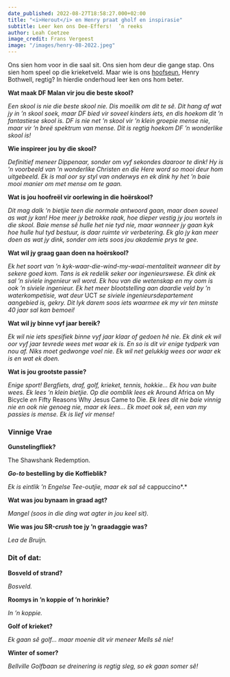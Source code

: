 ```yaml
---
date_published: 2022-08-27T18:58:27.000+02:00
title: "<i>Herout</i> en Henry praat gholf en inspirasie"
subtitle: Leer ken ons Dee-Effers!  ’n reeks
author: Leah Coetzee
image_credit: Frans Vergeest
image: "/images/henry-08-2022.jpeg"
---
```


Ons sien hom voor in die saal sit. Ons sien hom deur die gange stap. Ons sien hom speel op die krieketveld. Maar wie is ons [hoofseun](/artikel/hoofleiers-sien-uit-na-2022-en-ontvangs-van-nuwe-graadagts "Hoofleiers sien uit na 2022 en ontvangs van nuwe graadagts"), Henry Bothwell, regtig? In hierdie onderhoud leer ken ons hom beter.

**Wat maak DF Malan vir jou die beste skool?**

_Een skool is nie die beste skool nie. Dis moeilik om dit te sê. Dit hang af wat jy in ’n skool soek, maar DF bied vir soveel kinders íets, en dis hoekom dit ’n fantastiese skool is. DF is nie net ’n skool vir ’n klein groepie mense nie, maar vir ’n breë spektrum van mense. Dit is regtig hoekom DF ’n wonderlike skool is!_

**Wie inspireer jou by die skool?**

_Definitief meneer Dippenaar, sonder om vyf sekondes daaroor te dink! Hy is ’n voorbeeld van ’n wonderlike Christen en die Here word so mooi deur hom uitgebeeld. Ek is mal oor sy styl van onderwys en ek dink hy het ’n baie mooi manier om met mense om te gaan._

**Wat is jou hoofreël vir oorlewing in die hoërskool?**

_Dit mag dalk ‘n bietjie teen die normale antwoord gaan, maar doen soveel as wat jy kan! Hoe meer jy betrokke raak, hoe dieper vestig jy jou wortels in die skool. Baie mense sê hulle het nie tyd nie, maar wanneer jy gaan kyk hoe hulle hul tyd bestuur, is daar ruimte vir verbetering. Ek glo jy kan meer doen as wat jy dink, sonder om iets soos jou akademie prys te gee._

**Wat wil jy graag gaan doen na hoërskool?**

_Ek het soort van ’n kyk-waar-die-wind-my-waai-mentaliteit wanneer dit by sekere goed kom. Tans is ek redelik seker oor ingenieurswese. Ek dink ek sal ’n siviele ingenieur wil word. Ek hou van die wetenskap en my oom is ook ’n siviele ingenieur. Ek het meer blootstelling aan daardie veld by ’n waterkompetisie, wat deur_ UCT _se siviele ingenieursdepartement aangebied is, gekry. Dit lyk darem soos iets waarmee ek my vir ten minste 40 jaar sal kan bemoei!_

**Wat wil jy binne vyf jaar bereik?**

_Ek wil nie iets spesifiek binne vyf jaar klaar of gedoen hê nie. Ek dink ek wil oor vyf jaar tevrede wees met waar ek is. En so is dit vir enige tydperk van nou af. Niks moet gedwonge voel nie. Ek wil net gelukkig wees oor waar ek is en wat ek doen._

**Wat is jou grootste passie?**

_Enige sport! Bergfiets, draf, golf, krieket, tennis, hokkie… Ek hou van buite wees. Ek lees ’n klein bietjie. Op die oomblik lees ek_ Around Africa on My Bicycle _en_ Fifty Reasons Why Jesus Came to Die. _Ek lees dit nie baie vinnig nie en ook nie genoeg nie, maar ek lees… Ek moet ook sê, een van my passies is mense. Ek is lief vir mense!_

### Vinnige Vrae

**Gunstelingfliek?**

The Shawshank Redemption.

**_Go-to_ bestelling by die Koffieblik?**

_Ek is eintlik ’n Engelse Tee-outjie, maar ek sal sê_ cappuccino*.*

**Wat was jou bynaam in graad agt?**

_Mangel (soos in die ding wat agter in jou keel sit)._

**Wie was jou SR-_crush_ toe jy ’n graadaggie was?**

_Lea de Bruijn._

### Dit of dat:

**Bosveld of strand?**

_Bosveld._

**Roomys in ’n koppie of ’n horinkie?**

_In ’n koppie._

**Golf of krieket?**

_Ek gaan sê golf… maar moenie dit vir meneer Mells sê nie!_

**Winter of somer?**

_Bellville Golfbaan se dreinering is regtig sleg, so ek gaan somer sê!_
